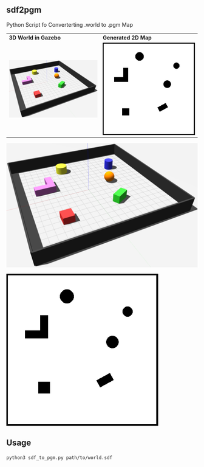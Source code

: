 ## sdf2pgm
Python Script fo Converterting .world to .pgm Map 

<div align="center">
  <table>
    <tr>
      <td><b>3D World in Gazebo</b></td>
      <td><b>Generated 2D Map</b></td>
    </tr>
    <tr>
      <td><img src="world.png" width="400" alt="3D World Example"/></td>
      <td><img src="pgm.png" width="400" alt="Generated PGM Map"/></td>
    </tr>
  </table>
</div>


![world](world.png)

![pgm](pgm.png)

## Usage
```
python3 sdf_to_pgm.py path/to/world.sdf
```
